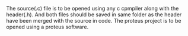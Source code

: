 The source(.c) file is to be opened using any c cpmpiler along with the header(.h). And both files should be saved in same folder as the header have been merged with the source in code.
The proteus project is to be opened using a proteus software.
